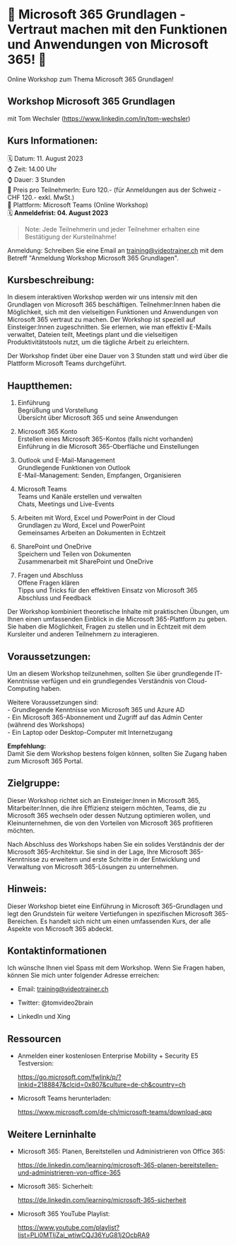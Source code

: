 # 📢 Microsoft 365 Grundlagen - Vertraut machen mit den Funktionen und Anwendungen von Microsoft 365! 📢
Online Workshop zum Thema Microsoft 365 Grundlagen!

## Workshop Microsoft 365 Grundlagen
mit Tom Wechsler (https://www.linkedin.com/in/tom-wechsler)


## Kurs Informationen:
🗓️ Datum: 11. August 2023  
⌚ Zeit: 14.00 Uhr  
⌚ Dauer: 3 Stunden  
💸 Preis pro TeilnehmerIn: Euro 120.- (für Anmeldungen aus der Schweiz - CHF 120.- exkl. MwSt.)  
📍 Plattform: Microsoft Teams (Online Workshop)  
🗓️ **Anmeldefrist: 04. August 2023**  

> Note: Jede Teilnehmerin und jeder Teilnehmer erhalten eine Bestätigung der Kursteilnahme!

Anmeldung: Schreiben Sie eine Email an training@videotrainer.ch mit dem Betreff "Anmeldung Workshop Microsoft 365 Grundlagen".  

## Kursbeschreibung:
In diesem interaktiven Workshop werden wir uns intensiv mit den Grundlagen von Microsoft 365 beschäftigen. Teilnehmer:Innen haben die Möglichkeit, sich mit den vielseitigen Funktionen und Anwendungen von Microsoft 365 vertraut zu machen. Der Workshop ist speziell auf Einsteiger:Innen zugeschnitten. Sie erlernen, wie man effektiv E-Mails verwaltet, Dateien teilt, Meetings plant und die vielseitigen Produktivitätstools nutzt, um die tägliche Arbeit zu erleichtern.

Der Workshop findet über eine Dauer von 3 Stunden statt und wird über die Plattform Microsoft Teams durchgeführt.

## Hauptthemen:
1. Einführung  
    Begrüßung und Vorstellung  
    Übersicht über Microsoft 365 und seine Anwendungen

2. Microsoft 365 Konto  
    Erstellen eines Microsoft 365-Kontos (falls nicht vorhanden)  
    Einführung in die Microsoft 365-Oberfläche und Einstellungen

3. Outlook und E-Mail-Management  
    Grundlegende Funktionen von Outlook  
    E-Mail-Management: Senden, Empfangen, Organisieren

4. Microsoft Teams  
    Teams und Kanäle erstellen und verwalten  
    Chats, Meetings und Live-Events

5. Arbeiten mit Word, Excel und PowerPoint in der Cloud  
    Grundlagen zu Word, Excel und PowerPoint  
    Gemeinsames Arbeiten an Dokumenten in Echtzeit

6. SharePoint und OneDrive  
    Speichern und Teilen von Dokumenten  
    Zusammenarbeit mit SharePoint und OneDrive

7. Fragen und Abschluss  
    Offene Fragen klären  
    Tipps und Tricks für den effektiven Einsatz von Microsoft 365  
    Abschluss und Feedback  

Der Workshop kombiniert theoretische Inhalte mit praktischen Übungen, um Ihnen einen umfassenden Einblick in die Microsoft 365-Plattform zu geben. Sie haben die Möglichkeit, Fragen zu stellen und in Echtzeit mit dem Kursleiter und anderen Teilnehmern zu interagieren.

## Voraussetzungen:
Um an diesem Workshop teilzunehmen, sollten Sie über grundlegende IT-Kenntnisse verfügen und ein grundlegendes Verständnis von Cloud-Computing haben. 

Weitere Voraussetzungen sind:  
    - Grundlegende Kenntnisse von Microsoft 365 und Azure AD  
    - Ein Microsoft 365-Abonnement und Zugriff auf das Admin Center (während des Workshops)  
    - Ein Laptop oder Desktop-Computer mit Internetzugang  

**Empfehlung:**  
Damit Sie dem Workshop bestens folgen können, sollten Sie Zugang haben zum Microsoft 365 Portal.

## Zielgruppe:
Dieser Workshop richtet sich an Einsteiger:Innen in Microsoft 365, Mitarbeiter:Innen, die ihre Effizienz steigern möchten, Teams, die zu Microsoft 365 wechseln oder dessen Nutzung optimieren wollen, und Kleinunternehmen, die von den Vorteilen von Microsoft 365 profitieren möchten.

Nach Abschluss des Workshops haben Sie ein solides Verständnis der der Microsoft 365-Architektur. Sie sind in der Lage, Ihre Microsoft 365-Kenntnisse zu erweitern und erste Schritte in der Entwicklung und Verwaltung von Microsoft 365-Lösungen zu unternehmen.

## Hinweis:
Dieser Workshop bietet eine Einführung in Microsoft 365-Grundlagen und legt den Grundstein für weitere Vertiefungen in spezifischen Microsoft 365-Bereichen. Es handelt sich nicht um einen umfassenden Kurs, der alle Aspekte von Microsoft 365 abdeckt.

## Kontaktinformationen
Ich wünsche Ihnen viel Spass mit dem Workshop. Wenn Sie Fragen haben, können Sie mich unter folgender Adresse erreichen:

- Email: training@videotrainer.ch

- Twitter: @tomvideo2brain

- LinkedIn und Xing


## Ressourcen
- Anmelden einer kostenlosen Enterprise Mobility + Security E5 Testversion:

  https://go.microsoft.com/fwlink/p/?linkid=2188847&clcid=0x807&culture=de-ch&country=ch

- Microsoft Teams herunterladen:

  https://www.microsoft.com/de-ch/microsoft-teams/download-app

## Weitere Lerninhalte
- Microsoft 365: Planen, Bereitstellen und Administrieren von Office 365:

  https://de.linkedin.com/learning/microsoft-365-planen-bereitstellen-und-administrieren-von-office-365

- Microsoft 365: Sicherheit:

  https://de.linkedin.com/learning/microsoft-365-sicherheit

- Microsoft 365 YouTube Playlist:
  
  https://www.youtube.com/playlist?list=PLi0MTIjZai_wtiwCQJ36YuG81j2OcbRA9
